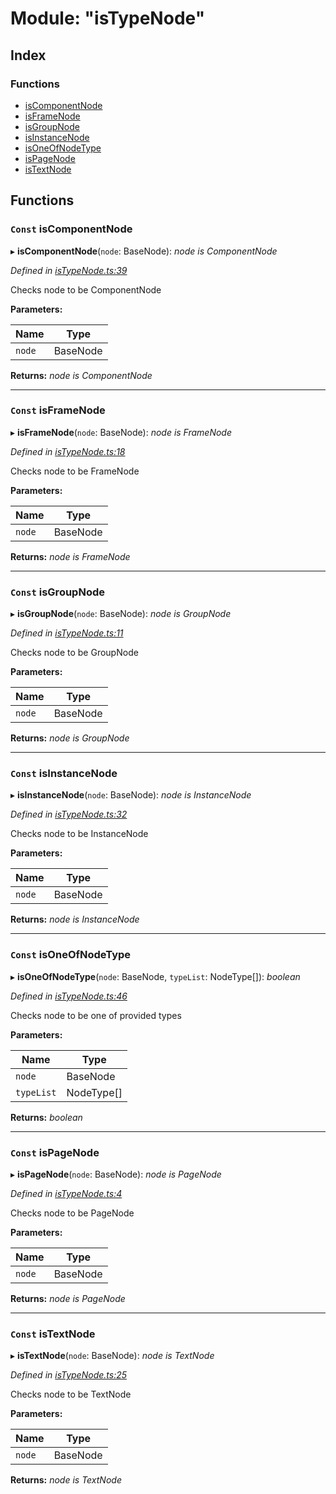 
# Module: "isTypeNode"

## Index

### Functions

* [isComponentNode](_istypenode_.md#const-iscomponentnode)
* [isFrameNode](_istypenode_.md#const-isframenode)
* [isGroupNode](_istypenode_.md#const-isgroupnode)
* [isInstanceNode](_istypenode_.md#const-isinstancenode)
* [isOneOfNodeType](_istypenode_.md#const-isoneofnodetype)
* [isPageNode](_istypenode_.md#const-ispagenode)
* [isTextNode](_istypenode_.md#const-istextnode)

## Functions

### `Const` isComponentNode

▸ **isComponentNode**(`node`: BaseNode): *node is ComponentNode*

*Defined in [isTypeNode.ts:39](https://github.com/figma-plugin-helper-functions/figma-plugin-helpers/blob/501e0ea/src/helpers/isTypeNode.ts#L39)*

Checks node to be ComponentNode

**Parameters:**

Name | Type |
------ | ------ |
`node` | BaseNode |

**Returns:** *node is ComponentNode*

___

### `Const` isFrameNode

▸ **isFrameNode**(`node`: BaseNode): *node is FrameNode*

*Defined in [isTypeNode.ts:18](https://github.com/figma-plugin-helper-functions/figma-plugin-helpers/blob/501e0ea/src/helpers/isTypeNode.ts#L18)*

Checks node to be FrameNode

**Parameters:**

Name | Type |
------ | ------ |
`node` | BaseNode |

**Returns:** *node is FrameNode*

___

### `Const` isGroupNode

▸ **isGroupNode**(`node`: BaseNode): *node is GroupNode*

*Defined in [isTypeNode.ts:11](https://github.com/figma-plugin-helper-functions/figma-plugin-helpers/blob/501e0ea/src/helpers/isTypeNode.ts#L11)*

Checks node to be GroupNode

**Parameters:**

Name | Type |
------ | ------ |
`node` | BaseNode |

**Returns:** *node is GroupNode*

___

### `Const` isInstanceNode

▸ **isInstanceNode**(`node`: BaseNode): *node is InstanceNode*

*Defined in [isTypeNode.ts:32](https://github.com/figma-plugin-helper-functions/figma-plugin-helpers/blob/501e0ea/src/helpers/isTypeNode.ts#L32)*

Checks node to be InstanceNode

**Parameters:**

Name | Type |
------ | ------ |
`node` | BaseNode |

**Returns:** *node is InstanceNode*

___

### `Const` isOneOfNodeType

▸ **isOneOfNodeType**(`node`: BaseNode, `typeList`: NodeType[]): *boolean*

*Defined in [isTypeNode.ts:46](https://github.com/figma-plugin-helper-functions/figma-plugin-helpers/blob/501e0ea/src/helpers/isTypeNode.ts#L46)*

Checks node to be one of provided types

**Parameters:**

Name | Type |
------ | ------ |
`node` | BaseNode |
`typeList` | NodeType[] |

**Returns:** *boolean*

___

### `Const` isPageNode

▸ **isPageNode**(`node`: BaseNode): *node is PageNode*

*Defined in [isTypeNode.ts:4](https://github.com/figma-plugin-helper-functions/figma-plugin-helpers/blob/501e0ea/src/helpers/isTypeNode.ts#L4)*

Checks node to be PageNode

**Parameters:**

Name | Type |
------ | ------ |
`node` | BaseNode |

**Returns:** *node is PageNode*

___

### `Const` isTextNode

▸ **isTextNode**(`node`: BaseNode): *node is TextNode*

*Defined in [isTypeNode.ts:25](https://github.com/figma-plugin-helper-functions/figma-plugin-helpers/blob/501e0ea/src/helpers/isTypeNode.ts#L25)*

Checks node to be TextNode

**Parameters:**

Name | Type |
------ | ------ |
`node` | BaseNode |

**Returns:** *node is TextNode*

